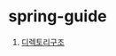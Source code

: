 # spring-guide
1. [디렉토리구조](https://github.com/cheese-study/spring-guide/blob/master/pdf/1.디렉토리구조.pdf)
